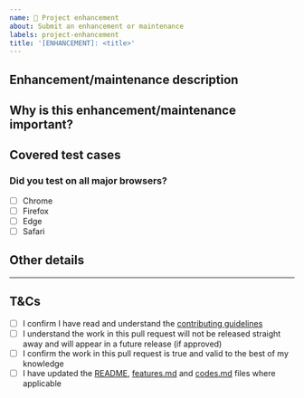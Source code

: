 ```yaml
---
name: 🚀 Project enhancement
about: Submit an enhancement or maintenance
labels: project-enhancement
title: '[ENHANCEMENT]: <title>'
---
```


## Enhancement/maintenance description
<!--
  Clearly and concisely describe the enhancement or maintenance.
  Link to an existing issue if one exists.
  Provide any screenshots if applicable.
-->

## Why is this enhancement/maintenance important?
<!--
  Explain why this enhancement or maintenance is important to have in Checka11y.css.
  Provide any relevant links to back up your changes.
  If this pull request resolves a `project-enhancement` issue, you can leave this section out and just put "This is described in the linked issue."
-->

## Covered test cases
<!--
  Were any tests added or modified for this fix?
-->

### Did you test on all major browsers?
<!--
  Put an `x` in all the boxes that apply.
  If not, please add a brief explanation as to why you couldn't (e.g. "I couldn't test Safari because I don't have access to an Apple device").
-->
- [ ] Chrome
- [ ] Firefox
- [ ] Edge
- [ ] Safari

## Other details
<!--
  Please add any other details we should be aware of below that don't fit in any of the categories above (e.g. "I would like this pull request to contribute towards my Hacktoberfest contributions").
  If you have nothing to add here, put "N/A".
-->

---

## T&Cs
<!--
  Put an `x` in all the boxes that you agree to.
-->

- [ ] I confirm I have read and understand the [contributing guidelines](../../CONTRIBUTING.md)
- [ ] I understand the work in this pull request will not be released straight away and will appear in a future release (if approved)
- [ ] I confirm the work in this pull request is true and valid to the best of my knowledge
- [ ] I have updated the [README](../../README.md), [features.md](../../features.md) and [codes.md](../../codes.md) files where applicable
